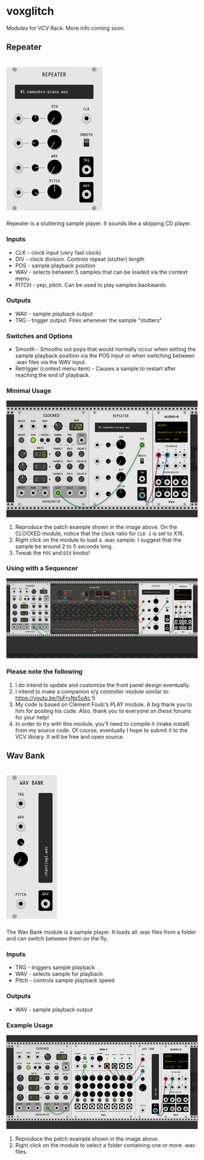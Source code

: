 # voxglitch

Modules for VCV Rack.  More info coming soon.

## Repeater


![Repeater](/docs/images/repeater-front-panel-1230224.png)
=======
Repeater is a stuttering sample player.  It sounds like a skipping CD player.  

### Inputs

* CLK - clock input (very fast clock)
* DIV - clock division. Controls repeat (stutter) length
* POS - sample playback position
* WAV - selects between 5 samples that can be loaded via the context menu
* PITCH - yep, pitch. Can be used to play samples backwards

### Outputs

* WAV - sample playback output
* TRG - trigger output.  Fires whenever the sample "stutters"

### Switches and Options

* Smooth - Smooths out pops that would normally occur when setting the sample playback position via the POS input or when switching between .wav files via the WAV input.
* Retrigger (context menu item) - Causes a sample to restart after reaching the end of playback.

### Minimal Usage

![Repeater](/docs/images/repeater-patch-example-1230224.png)

1. Reproduce the patch example shown in the image above.  On the CLOCKED module, notice that the clock ratio for `CLK 1` is set to X16.
2. Right click on the module to load a .wav sample. I suggest that the sample be around 2 to 5 seconds long.
3. Tweak the `POS` and `DIV` knobs!

### Using with a Sequencer

![Repeater](/docs/images/repeater-sequencer-example-1230252.png)


### Please note the following

1. I do intend to update and customize the front panel design eventually.
2. I intend to make a companion x/y controller module similar to: https://youtu.be/1pFrvNx5oAc 5
3. My code is based on Clément Foulc’s PLAY module. A big thank you to him for posting his code. Also, thank you to everyone on these forums for your help!
4. In order to try with this module, you’ll need to compile it (make install) from my source code. Of course, eventually I hope to submit it to the VCV library. It will be free and open source.


## Wav Bank
![WaveBank](/docs/images/wav-bank-front-panel-0101447.png)
=======
The Wav Bank module is a sample player.  It loads all .wav files from a folder and can switch between them on the fly.

### Inputs

* TRG - triggers sample playback
* WAV - selects sample for playback
* Pitch - controls sample playback speed

### Outputs

* WAV - sample playback output

### Example Usage

![WaveBank](/docs/images/wav-bank-sample-patch-0101447.png)

1. Reproduce the patch example shown in the image above.
2. Right click on the module to select a folder containing one or more .wav files.
